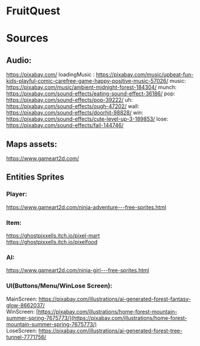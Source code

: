 # FruitQuest
# Sources

## Audio:
https://pixabay.com/
loadingMusic : https://pixabay.com/music/upbeat-fun-kids-playful-comic-carefree-game-happy-positive-music-57026/
music: https://pixabay.com/music/ambient-midnight-forest-184304/
munch: https://pixabay.com/sound-effects/eating-sound-effect-36186/
pop: https://pixabay.com/sound-effects/pop-39222/
uh: https://pixabay.com/sound-effects/ough-47202/
wall: https://pixabay.com/sound-effects/doorhit-98828/
win: https://pixabay.com/sound-effects/cute-level-up-3-189853/
lose: https://pixabay.com/sound-effects/fail-144746/
## Maps assets:
https://www.gameart2d.com/

## Entities Sprites
### Player:
https://www.gameart2d.com/ninja-adventure---free-sprites.html
### Item: 
https://ghostpixxells.itch.io/pixel-mart  
https://ghostpixxells.itch.io/pixelfood
### AI:
https://www.gameart2d.com/ninja-girl---free-sprites.html
### UI(Buttons/Menu/WinLose Screen):
MainScreen: https://pixabay.com/illustrations/ai-generated-forest-fantasy-glow-8662037/  
WinScreen: [https://pixabay.com/illustrations/home-forest-mountain-summer-spring-7675773/](https://pixabay.com/illustrations/home-forest-mountain-summer-spring-7675773/)  
LoseScreen: https://pixabay.com/illustrations/ai-generated-forest-tree-tunnel-7771756/



